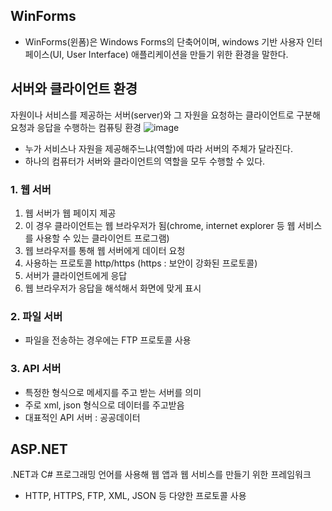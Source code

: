 ## WinForms
* WinForms(윈폼)은 Windows Forms의 단축어이며, windows 기반 사용자 인터페이스(UI, User Interface) 애플리케이션을 만들기 위한 환경을 말한다.


## 서버와 클라이언트 환경
자원이나 서비스를 제공하는 서버(server)와 그 자원을 요청하는 클라이언트로 구분해 요청과 응답을 수행하는 컴퓨팅 환경
![image](https://github.com/user-attachments/assets/453d99de-be6b-4359-9a90-efcc1a5a3902)

- 누가 서비스나 자원을 제공해주느냐(역할)에 따라 서버의 주체가 달라진다.
- 하나의 컴퓨터가 서버와 클라이언트의 역할을 모두 수행할 수 있다.

### 1. 웹 서버 
1. 웹 서버가 웹 페이지 제공
2. 이 경우 클라이언트는 웹 브라우저가 됨(chrome, internet explorer 등 웹 서비스를 사용할 수 있는 클라이언트 프로그램)
3. 웹 브라우저를 통해 웹 서버에게 데이터 요청
4. 사용하는 프로토콜 http/https (https : 보안이 강화된 프로토콜)
5. 서버가 클라이언트에게 응답
6. 웹 브라우저가 응답을 해석해서 화면에 맞게 표시

### 2. 파일 서버
* 파일을 전송하는 경우에는 FTP 프로토콜 사용

### 3. API 서버
* 특정한 형식으로 메세지를 주고 받는 서버를 의미
* 주로 xml, json 형식으로 데이터를 주고받음
* 대표적인 API 서버 : 공공데이터

## ASP.NET
.NET과 C# 프로그래밍 언어를 사용해 웹 앱과 웹 서비스를 만들기 위한 프레임워크
* HTTP, HTTPS, FTP, XML, JSON 등 다양한 프로토콜 사용
